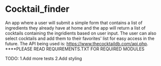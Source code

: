 # Cocktail_finder
An app where a user will submit a simple form that contains a list of ingredients they already have at home and the app will return a list of cocktails containing the ingridients  based on user input. The user can also select cocktails and add them to their favorites' list for easy access in the future. The API being used is: https://www.thecocktaildb.com/api.php. ****PLEASE READ REQUIREMENTS.TXT FOR REQUIRED MODULES

TODO:
1.Add more tests
2.Add styling


